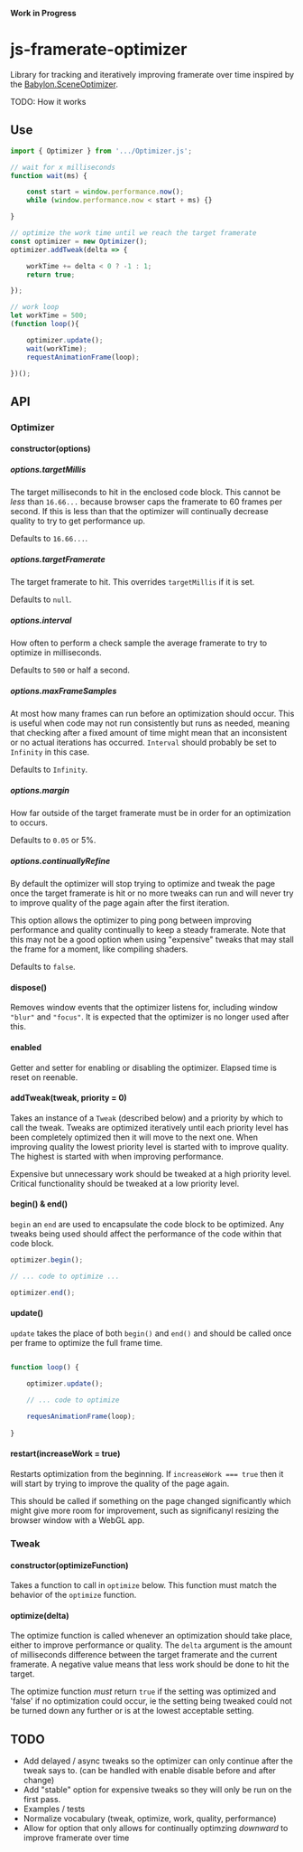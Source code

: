 **Work in Progress**

# js-framerate-optimizer
Library for tracking and iteratively improving framerate over time inspired by the [Babylon.SceneOptimizer](https://doc.babylonjs.com/how_to/how_to_use_sceneoptimizer).

TODO: How it works

## Use

```js
import { Optimizer } from '.../Optimizer.js';

// wait for x milliseconds
function wait(ms) {

    const start = window.performance.now();
    while (window.performance.now < start + ms) {}

}

// optimize the work time until we reach the target framerate
const optimizer = new Optimizer();
optimizer.addTweak(delta => {

    workTime += delta < 0 ? -1 : 1;
    return true;

});

// work loop
let workTime = 500;
(function loop(){

    optimizer.update();
    wait(workTime);
    requestAnimationFrame(loop);

})();

```

## API
### Optimizer

#### constructor(options)

##### options.targetMillis

The target milliseconds to hit in the enclosed code block. This cannot be _less_ than `16.66...` because browser caps the framerate to 60 frames per second. If this is less than that the optimizer will continually decrease quality to try to get performance up.

Defaults to `16.66...`.

##### options.targetFramerate

The target framerate to hit. This overrides `targetMillis` if it is set.

Defaults to `null`.

##### options.interval

How often to perform a check sample the average framerate to try to optimize in milliseconds.

Defaults to `500` or half a second.

##### options.maxFrameSamples

At most how many frames can run before an optimization should occur. This is useful when code may not run consistently but runs as needed, meaning that checking after a fixed amount of time might mean that an inconsistent or no actual iterations has occurred. `Interval` should probably be set to `Infinity` in this case.

Defaults to `Infinity`.

##### options.margin

How far outside of the target framerate must be in order for an optimization to occurs.

Defaults to `0.05` or 5%.

##### options.continuallyRefine

By default the optimizer will stop trying to optimize and tweak the page once the target framerate is hit or no more tweaks can run and will never try to improve quality of the page again after the first iteration.

This option allows the optimizer to ping pong between improving performance and quality continually to keep a steady framerate. Note that this may not be a good option when using "expensive" tweaks that may stall the frame for a moment, like compiling shaders.

Defaults to `false`.

#### dispose()

Removes window events that the optimizer listens for, including window `"blur"` and `"focus"`. It is expected that the optimizer is no longer used after this.

#### enabled

Getter and setter for enabling or disabling the optimizer. Elapsed time is reset on reenable.

#### addTweak(tweak, priority = 0)

Takes an instance of a `Tweak` (described below) and a priority by which to call the tweak. Tweaks are optimized iteratively until each priority level has been completely optimized then it will move to the next one. When improving quality the lowest priority level is started with to improve quality. The highest is started with when improving performance.

Expensive but unnecessary work should be tweaked at a high priority level. Critical functionality should be tweaked at a low priority level.

#### begin() & end()

`begin` an `end` are used to encapsulate the code block to be optimized. Any tweaks being used should affect the performance of the code within that code block.

```js
optimizer.begin();

// ... code to optimize ...

optimizer.end();
```

#### update()

`update` takes the place of both `begin()` and `end()` and should be called once per frame to optimize the full frame time.

```js

function loop() {

    optimizer.update();
  
    // ... code to optimize

    requesAnimationFrame(loop);
  
}
```

#### restart(increaseWork = true)

Restarts optimization from the beginning. If `increaseWork === true` then it will start by trying to improve the quality of the page again.

This should be called if something on the page changed significantly which might give more room for improvement, such as significanyl resizing the browser window with a WebGL app.

### Tweak

#### constructor(optimizeFunction)

Takes a function to call in `optimize` below. This function must match the behavior of the `optimize` function.

#### optimize(delta)

The optimize function is called whenever an optimization should take place, either to improve performance or quality. The `delta` argument is the amount of milliseconds difference between the target framerate and the current framerate. A negative value means that less work should be done to hit the target.

The optimize function _must_ return `true` if the setting was optimized and 'false' if no optimization could occur, ie the setting being tweaked could not be turned down any further or is at the lowest acceptable setting.

## TODO
- Add delayed / async tweaks so the optimizer can only continue after the tweak says to. (can be handled with enable disable before and after change)
- Add "stable" option for expensive tweaks so they will only be run on the first pass. 
- Examples / tests
- Normalize vocabulary (tweak, optimize, work, quality, performance)
- Allow for option that only allows for continually optimzing _downward_ to improve framerate over time
